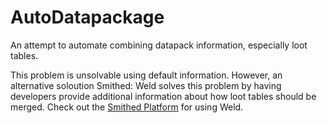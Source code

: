 # AutoDatapackage
An attempt to automate combining datapack information, especially loot tables.

This problem is unsolvable using default information. However, an alternative soloution Smithed: Weld solves this problem by having developers provide additional information about how loot tables should be merged. Check out the [Smithed Platform](www.smithed.dev) for using Weld.
